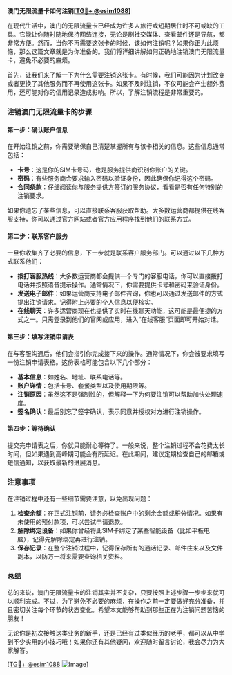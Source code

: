 **澳门无限流量卡如何注销[[TG💪+ @esim1088](https://t.me/s/esim1088)]**

在现代生活中，澳门的无限流量卡已经成为许多人旅行或短期居住时不可或缺的工具。它能让你随时随地保持网络连接，无论是刷社交媒体、查看邮件还是导航，都非常方便。然而，当你不再需要这张卡的时候，该如何注销呢？如果你正为此烦恼，那么这篇文章就是为你准备的。我们将详细讲解如何正确地注销澳门无限流量卡，避免不必要的麻烦。

首先，让我们来了解一下为什么需要注销这张卡。有时候，我们可能因为计划改变或者更换了其他服务而不再使用这张卡。如果不及时注销，不仅可能会产生额外费用，还可能对你的信用记录造成影响。所以，了解注销流程是非常重要的。

### 注销澳门无限流量卡的步骤

#### 第一步：确认账户信息
在开始注销之前，你需要确保自己清楚掌握所有与该卡相关的信息。这些信息通常包括：
- **卡号**：这是你的SIM卡号码，也是服务提供商识别你账户的关键。
- **密码**：有些服务商会要求输入密码以验证身份，因此确保你记得这个密码。
- **合同条款**：仔细阅读你与服务提供方签订的服务协议，看看是否有任何特别的注销要求。

如果你遗忘了某些信息，可以直接联系客服获取帮助。大多数运营商都提供在线客服支持，你可以通过官方网站或者官方应用程序找到他们的联系方式。

#### 第二步：联系客户服务
一旦你收集齐了必要的信息，下一步就是联系客户服务部门。可以通过以下几种方式联系他们：

- **拨打客服热线**：大多数运营商都会提供一个专门的客服电话，你可以直接拨打电话并按照语音提示操作。通常情况下，你需要提供卡号和密码来验证身份。
- **发送电子邮件**：如果运营商支持电子邮件咨询，你也可以通过发送邮件的方式提出注销请求。记得附上必要的个人信息以便核实。
- **在线聊天**：许多运营商现在也提供了实时在线聊天功能，这可能是最便捷的方式之一。只需登录到他们的官网或应用，进入“在线客服”页面即可开始对话。

#### 第三步：填写注销申请表
在与客服沟通后，他们会指引你完成接下来的操作。通常情况下，你会被要求填写一份注销申请表格。这份表格可能包含以下几个部分：
- **基本信息**：如姓名、地址、联系电话等。
- **账户详情**：包括卡号、套餐类型以及使用期限等。
- **注销原因**：虽然这不是强制性的，但解释一下为何要注销可以帮助加快处理速度。
- **签名确认**：最后别忘了签字确认，表示同意并授权对方进行注销操作。

#### 第四步：等待确认
提交完申请表之后，你就只能耐心等待了。一般来说，整个注销过程不会花费太长时间，但如果遇到高峰期可能会有所延迟。在此期间，建议定期检查自己的邮箱或短信通知，以获取最新的进展消息。

### 注意事项
在注销过程中还有一些细节需要注意，以免出现问题：
1. **检查余额**：在正式注销前，请务必检查账户中的剩余金额或积分情况。如果有未使用的预付款项，可以尝试申请退款。
2. **解除绑定设备**：如果你曾经将此SIM卡绑定了某些智能设备（比如平板电脑），记得先解除绑定再进行注销。
3. **保存记录**：在整个注销过程中，记得保存所有的通话记录、邮件往来以及文件副本，以防万一将来需要查询相关资料。

### 总结
总的来说，澳门无限流量卡的注销其实并不复杂，只要按照上述步骤一步步来就可以顺利完成。不过，为了避免不必要的麻烦，在操作之前一定要做好充分准备，并且密切关注每个环节的状态变化。希望本文能够帮助到那些正在为注销问题苦恼的朋友！

无论你是初次接触这类业务的新手，还是已经有过类似经历的老手，都可以从中学到不少实用的小技巧哦！如果你还有其他疑问，欢迎随时留言讨论，我会尽力为大家解答。

[[TG💪+ @esim1088](https://t.me/s/esim1088) ![Image](https://i.postimg.cc/4NQfJmqS/Snipaste-2025-05-13-00-14-12.png)]
